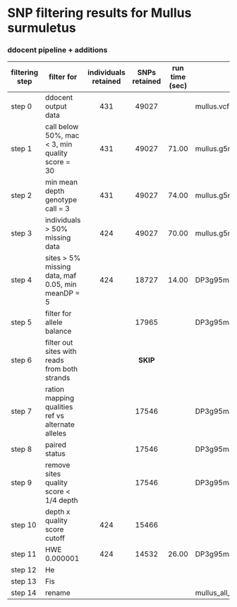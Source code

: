 # SNP filtering results for Mullus surmuletus					
### ddocent pipeline + additions					
				
| filtering step | filter for                                        | individuals retained | SNPs retained | run time (sec) | output |
| -------------- | ------------------------------------------------- | :------------------: | :-----------: | :------------: | ------ |
| step 0         | ddocent output data                               | 431                  | 49027         |                | mullus.vcf
| step 1         | call below 50%, mac < 3, min quality score = 30   | 431                  | 49027         | 71.00          | mullus.g5mac3.recode.vcf
| step 2         | min mean depth genotype call = 3                  | 431                  | 49027         | 74.00          | mullus.g5mac3dp3.recode.vcf
| step 3         | individuals > 50% missing data                    | 424                  | 49027         | 70.00          | mullus.g5mac3dplm.recode.vcf
| step 4         | sites > 5% missing data, maf 0.05, min meanDP = 5 | 424                  | 18727         | 14.00          | DP3g95maf05.recode.vcf
| step 5         | filter for allele balance                         |                      | 17965         |                | DP3g95maf05.fil1.vcf
| step 6         | filter out sites with reads from both strands     |                      | **SKIP**      |	             | 
| step 7         | ration mapping qualities ref vs alternate alleles |                      | 17546         |                | DP3g95maf05.fil3.vcf
| step 8         | paired status                                     |                      | 17546         |                | DP3g95maf05.fil4.vcf
| step 9         | remove sites quality score < 1/4 depth            |                      | 17546         |                | DP3g95maf05.fil5.vcf
| step 10        | depth x quality score cutoff	                     | 424                  | 15466         |	             | 
| step 11        | HWE 0.000001	                                     | 424                  | 14532         | 26.00          | DP3g95maf05.FIL.hwe.recode.vcf
| step 12        | He                                                |                      |               |	             |  
| step 13        | Fis                                               |                      |               |	             |  
| step 14        | rename                                            |                      |               |	             | mullus_all_filtered.vcf